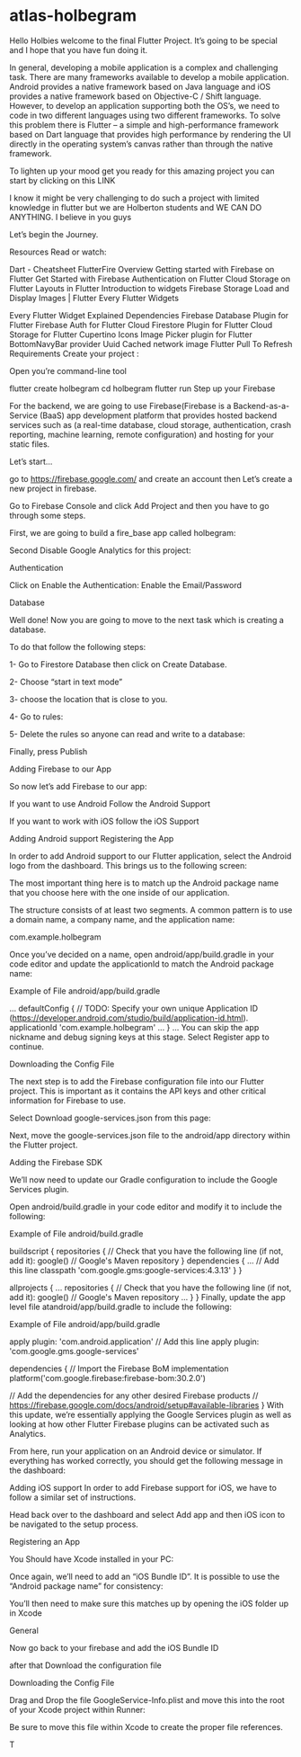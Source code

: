 # atlas-holbegram
Hello Holbies welcome to the final Flutter Project. It’s going to be special and I hope that you have fun doing it.

In general, developing a mobile application is a complex and challenging task. There are many frameworks available to develop a mobile application. Android provides a native framework based on Java language and iOS provides a native framework based on Objective-C / Shift language. However, to develop an application supporting both the OS’s, we need to code in two different languages using two different frameworks. To solve this problem there is Flutter – a simple and high-performance framework based on Dart language that provides high performance by rendering the UI directly in the operating system’s canvas rather than through the native framework.

To lighten up your mood get you ready for this amazing project you can start by clicking on this LINK

I know it might be very challenging to do such a project with limited knowledge in flutter but we are Holberton students and WE CAN DO ANYTHING. I believe in you guys

Let’s begin the Journey.

Resources
Read or watch:

Dart - Cheatsheet
FlutterFire Overview
Getting started with Firebase on Flutter
Get Started with Firebase Authentication on Flutter
Cloud Storage on Flutter
Layouts in Flutter
Introduction to widgets
Firebase Storage Load and Display Images | Flutter
Every Flutter Widgets

Every Flutter Widget Explained
Dependencies
Firebase Database Plugin for Flutter
Firebase Auth for Flutter
Cloud Firestore Plugin for Flutter
Cloud Storage for Flutter
Cupertino Icons
Image Picker plugin for Flutter
BottomNavyBar
provider
Uuid
Cached network image
Flutter Pull To Refresh
Requirements
Create your project :

Open you’re command-line tool

flutter create holbegram
cd holbegram
flutter run
Step up your Firebase

For the backend, we are going to use Firebase(Firebase is a Backend-as-a-Service (BaaS) app development platform that provides hosted backend services such as (a real-time database, cloud storage, authentication, crash reporting, machine learning, remote configuration) and hosting for your static files.

Let’s start…

go to https://firebase.google.com/ and create an account then Let’s create a new project in firebase.

Go to Firebase Console and click Add Project and then you have to go through some steps.

First, we are going to build a fire_base app called holbegram:



Second Disable Google Analytics for this project:



Authentication

Click on Enable the Authentication: Enable the Email/Password







Database

Well done! Now you are going to move to the next task which is creating a database.

To do that follow the following steps:

1- Go to Firestore Database then click on Create Database.

2- Choose “start in text mode”



3- choose the location that is close to you.



4- Go to rules:



5- Delete the rules so anyone can read and write to a database:



Finally, press Publish

Adding Firebase to our App

So now let’s add Firebase to our app:

If you want to use Android Follow the Android Support

If you want to work with iOS follow the iOS Support

Adding Android support
Registering the App

In order to add Android support to our Flutter application, select the Android logo from the dashboard. This brings us to the following screen:



The most important thing here is to match up the Android package name that you choose here with the one inside of our application.

The structure consists of at least two segments. A common pattern is to use a domain name, a company name, and the application name:

com.example.holbegram

Once you’ve decided on a name, open android/app/build.gradle in your code editor and update the applicationId to match the Android package name:

Example of File android/app/build.gradle

...
defaultConfig {
    // TODO: Specify your own unique Application ID (https://developer.android.com/studio/build/application-id.html).
    applicationId 'com.example.holbegram'
    ...
}
...
You can skip the app nickname and debug signing keys at this stage. Select Register app to continue.

Downloading the Config File

The next step is to add the Firebase configuration file into our Flutter project. This is important as it contains the API keys and other critical information for Firebase to use.

Select Download google-services.json from this page:



Next, move the google-services.json file to the android/app directory within the Flutter project.

Adding the Firebase SDK

We’ll now need to update our Gradle configuration to include the Google Services plugin.

Open android/build.gradle in your code editor and modify it to include the following:

Example of File android/build.gradle

buildscript {
  repositories {
    // Check that you have the following line (if not, add it):
    google()  // Google's Maven repository
  }
  dependencies {
    ...
    // Add this line
    classpath 'com.google.gms:google-services:4.3.13'
  }
}

allprojects {
  ...
  repositories {
    // Check that you have the following line (if not, add it):
    google()  // Google's Maven repository
    ...
  }
}
Finally, update the app level file atandroid/app/build.gradle to include the following:

Example of File android/app/build.gradle

apply plugin: 'com.android.application'
// Add this line
apply plugin: 'com.google.gms.google-services'

dependencies {
  // Import the Firebase BoM
 implementation platform('com.google.firebase:firebase-bom:30.2.0')

  // Add the dependencies for any other desired Firebase products
  // https://firebase.google.com/docs/android/setup#available-libraries
}
With this update, we’re essentially applying the Google Services plugin as well as looking at how other Flutter Firebase plugins can be activated such as Analytics.

From here, run your application on an Android device or simulator. If everything has worked correctly, you should get the following message in the dashboard:



Adding iOS support
In order to add Firebase support for iOS, we have to follow a similar set of instructions.

Head back over to the dashboard and select Add app and then iOS icon to be navigated to the setup process.

Registering an App

You Should have Xcode installed in your PC:

Once again, we’ll need to add an “iOS Bundle ID”. It is possible to use the “Android package name” for consistency:



You’ll then need to make sure this matches up by opening the iOS folder up in Xcode



General


Now go back to your firebase and add the iOS Bundle ID

after that Download the configuration file

Downloading the Config File

Drag and Drop the file GoogleService-Info.plist and move this into the root of your Xcode project within Runner:





Be sure to move this file within Xcode to create the proper file references.

T
